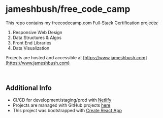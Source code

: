 # jameshbush/free_code_camp

This repo contains my freecodecamp.com Full-Stack Certification projects:
1. Responsive Web Design
1. Data Structures & Algos
1. Front End Libraries
1. Data Visualization

Projects are hosted and accessible at [https://www.jameshbush.com](https://www.jameshbush.com)

<br>

## Additional Info
- CI/CD for development/staging/prod with [Netlify](https://www.netlify.com/products/build/)
- Projects are managed with GitHub projects [here](https://github.com/jameshbush/free_code_camp/projects/1)
- This project was bootstrapped with [Create React App](https://github.com/facebook/create-react-app)
